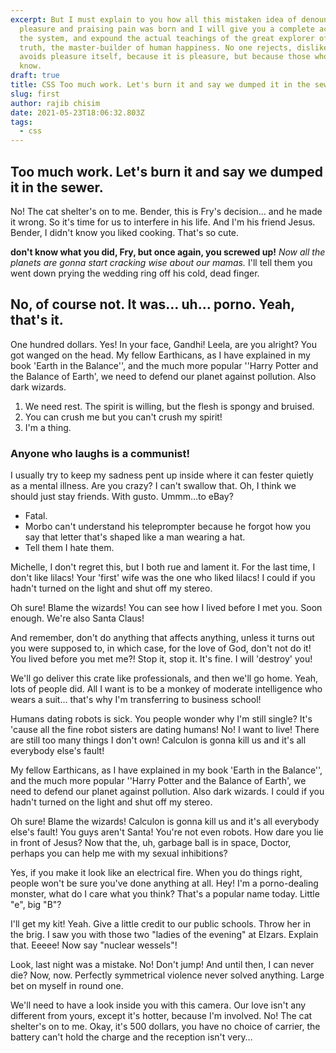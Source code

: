 ```yaml
---
excerpt: But I must explain to you how all this mistaken idea of denouncing
  pleasure and praising pain was born and I will give you a complete account of
  the system, and expound the actual teachings of the great explorer of the
  truth, the master-builder of human happiness. No one rejects, dislikes, or
  avoids pleasure itself, because it is pleasure, but because those who do not
  know.
draft: true
title: CSS Too much work. Let's burn it and say we dumped it in the sewer
slug: first
author: rajib chisim
date: 2021-05-23T18:06:32.803Z
tags:
  - css
---
```

## Too much work. Let's burn it and say we dumped it in the sewer.

No! The cat shelter's on to me. Bender, this is Fry's decision… and he made it wrong. So it's time for us to interfere in his life. And I'm his friend Jesus. Bender, I didn't know you liked cooking. That's so cute.

 **don't know what you did, Fry, but once again, you screwed up!** *Now all the planets are gonna start cracking wise about our mamas.* I'll tell them you went down prying the wedding ring off his cold, dead finger.

## No, of course not. It was… uh… porno. Yeah, that's it.

One hundred dollars. Yes! In your face, Gandhi! Leela, are you alright? You got wanged on the head. My fellow Earthicans, as I have explained in my book 'Earth in the Balance'', and the much more popular ''Harry Potter and the Balance of Earth', we need to defend our planet against pollution. Also dark wizards.

1. We need rest. The spirit is willing, but the flesh is spongy and bruised.
2. You can crush me but you can't crush my spirit!
3. I'm a thing.

### Anyone who laughs is a communist!

I usually try to keep my sadness pent up inside where it can fester quietly as a mental illness. Are you crazy? I can't swallow that. Oh, I think we should just stay friends. With gusto. Ummm…to eBay?

* Fatal.
* Morbo can't understand his teleprompter because he forgot how you say that letter that's shaped like a man wearing a hat.
* Tell them I hate them.

Michelle, I don't regret this, but I both rue and lament it. For the last time, I don't like lilacs! Your 'first' wife was the one who liked lilacs! I could if you hadn't turned on the light and shut off my stereo.

Oh sure! Blame the wizards! You can see how I lived before I met you. Soon enough. We're also Santa Claus!

And remember, don't do anything that affects anything, unless it turns out you were supposed to, in which case, for the love of God, don't not do it! You lived before you met me?! Stop it, stop it. It's fine. I will 'destroy' you!

We'll go deliver this crate like professionals, and then we'll go home. Yeah, lots of people did. All I want is to be a monkey of moderate intelligence who wears a suit… that's why I'm transferring to business school!

Humans dating robots is sick. You people wonder why I'm still single? It's 'cause all the fine robot sisters are dating humans! No! I want to live! There are still too many things I don't own! Calculon is gonna kill us and it's all everybody else's fault!

My fellow Earthicans, as I have explained in my book 'Earth in the Balance'', and the much more popular ''Harry Potter and the Balance of Earth', we need to defend our planet against pollution. Also dark wizards. I could if you hadn't turned on the light and shut off my stereo.

Oh sure! Blame the wizards! Calculon is gonna kill us and it's all everybody else's fault! You guys aren't Santa! You're not even robots. How dare you lie in front of Jesus? Now that the, uh, garbage ball is in space, Doctor, perhaps you can help me with my sexual inhibitions?

Yes, if you make it look like an electrical fire. When you do things right, people won't be sure you've done anything at all. Hey! I'm a porno-dealing monster, what do I care what you think? That's a popular name today. Little "e", big "B"?

I'll get my kit! Yeah. Give a little credit to our public schools. Throw her in the brig. I saw you with those two "ladies of the evening" at Elzars. Explain that. Eeeee! Now say "nuclear wessels"!

Look, last night was a mistake. No! Don't jump! And until then, I can never die? Now, now. Perfectly symmetrical violence never solved anything. Large bet on myself in round one.

We'll need to have a look inside you with this camera. Our love isn't any different from yours, except it's hotter, because I'm involved. No! The cat shelter's on to me. Okay, it's 500 dollars, you have no choice of carrier, the battery can't hold the charge and the reception isn't very…